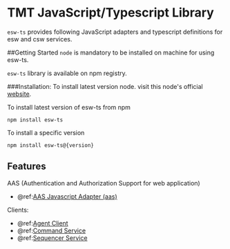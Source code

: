 # TMT JavaScript/Typescript Library

`esw-ts` provides following JavaScript adapters and typescript definitions for esw and csw services.

##Getting Started
`node` is mandatory to be installed on machine for using esw-ts.

`esw-ts` library is available on npm registry.

###Installation:
  To install latest version node. visit this node's official [website](https://nodejs.org/).

  To install latest version of esw-ts from npm

    npm install esw-ts

  To install a specific version

    npm install esw-ts@{version}

## Features

AAS (Authentication and Authorization Support for web application)

- @ref:[AAS Javascript Adapter (aas)](aas/csw-aas-js.md)

Clients:

- @ref:[Agent Client](clients/agent/agent-service.md)
- @ref:[Command Service](clients/command/command-service.md)
- @ref:[Sequencer Service](clients/sequencer/sequencer-service.md)
